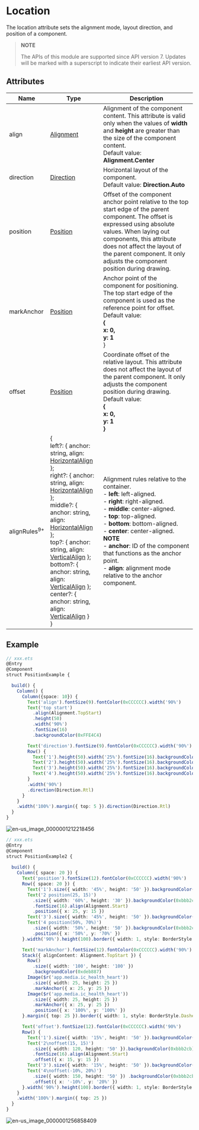 # Location

The location attribute sets the alignment mode, layout direction, and position of a component.

>  **NOTE**
>
>  The APIs of this module are supported since API version 7. Updates will be marked with a superscript to indicate their earliest API version.


## Attributes


| Name| Type| Description|
| -------- | -------- | -------- |
| align | [Alignment](ts-appendix-enums.md#alignment) | Alignment of the component content. This attribute is valid only when the values of **width** and **height** are greater than the size of the component content.<br>Default value: **Alignment.Center**|
| direction | [Direction](ts-appendix-enums.md#direction) | Horizontal layout of the component.<br>Default value: **Direction.Auto**|
| position | [Position](ts-types.md#position8) | Offset of the component anchor point relative to the top start edge of the parent component. The offset is expressed using absolute values. When laying out components, this attribute does not affect the layout of the parent component. It only adjusts the component position during drawing.|
| markAnchor | [Position](ts-types.md#position8) | Anchor point of the component for positioning. The top start edge of the component is used as the reference point for offset.<br>Default value:<br>**{<br>x: 0,<br>y: 1**<br>} |
| offset | [Position](ts-types.md#position8) | Coordinate offset of the relative layout. This attribute does not affect the layout of the parent component. It only adjusts the component position during drawing.<br>Default value:<br>**{<br>x: 0,<br>y: 1<br>}** |
| alignRules<sup>9+</sup> | {<br>left?: { anchor: string, align: [HorizontalAlign](ts-appendix-enums.md#horizontalalign) };<br>right?: { anchor: string, align: [HorizontalAlign](ts-appendix-enums.md#horizontalalign) };<br>middle?: { anchor: string, align: [HorizontalAlign](ts-appendix-enums.md#horizontalalign) };<br>top?: { anchor: string, align: [VerticalAlign](ts-appendix-enums.md#verticalalign) };<br>bottom?: { anchor: string, align: [VerticalAlign](ts-appendix-enums.md#verticalalign) };<br>center?: { anchor: string, align: [VerticalAlign](ts-appendix-enums.md#verticalalign) }<br>} | Alignment rules relative to the container.<br>- **left**: left-aligned.<br>- **right**: right-aligned.<br>- **middle**: center-aligned.<br>- **top**: top-aligned.<br>- **bottom**: bottom-aligned.<br>- **center**: center-aligned.<br>**NOTE**<br>- **anchor**: ID of the component that functions as the anchor point.<br>- **align**: alignment mode relative to the anchor component.|


## Example

```ts
// xxx.ets
@Entry
@Component
struct PositionExample {

  build() {
    Column() {
      Column({space: 10}) {
        Text('align').fontSize(9).fontColor(0xCCCCCC).width('90%')
        Text('top start')
          .align(Alignment.TopStart)
          .height(50)
          .width('90%')
          .fontSize(16)
          .backgroundColor(0xFFE4C4)

        Text('direction').fontSize(9).fontColor(0xCCCCCC).width('90%')
        Row() {
          Text('1').height(50).width('25%').fontSize(16).backgroundColor(0xF5DEB3)
          Text('2').height(50).width('25%').fontSize(16).backgroundColor(0xD2B48C)
          Text('3').height(50).width('25%').fontSize(16).backgroundColor(0xF5DEB3)
          Text('4').height(50).width('25%').fontSize(16).backgroundColor(0xD2B48C)
        }
        .width('90%')
        .direction(Direction.Rtl)
      }
    }
    .width('100%').margin({ top: 5 }).direction(Direction.Rtl)
  }
}
```

![en-us_image_0000001212218456](figures/en-us_image_0000001212218456.gif)

```ts
// xxx.ets
@Entry
@Component
struct PositionExample2 {
  
  build() {
    Column({ space: 20 }) {
      Text('position').fontSize(12).fontColor(0xCCCCCC).width('90%')
      Row({ space: 20 }) {
        Text('1').size({ width: '45%', height: '50' }).backgroundColor(0xdeb887).border({ width: 1 }) .fontSize(16)
        Text('2 position(25, 15)')
          .size({ width: '60%', height: '30' }).backgroundColor(0xbbb2cb).border({ width: 1 })
          .fontSize(16).align(Alignment.Start)
          .position({ x: 25, y: 15 })
        Text('3').size({ width: '45%', height: '50' }).backgroundColor(0xdeb887).border({ width: 1 }).fontSize(16)
        Text('4 position(50%, 70%)')
          .size({ width: '50%', height: '50' }).backgroundColor(0xbbb2cb).border({ width: 1 }).fontSize(16)
          .position({ x: '50%', y: '70%' })
      }.width('90%').height(100).border({ width: 1, style: BorderStyle.Dashed })

      Text('markAnchor').fontSize(12).fontColor(0xCCCCCC).width('90%')
      Stack({ alignContent: Alignment.TopStart }) {
        Row()
          .size({ width: '100', height: '100' })
          .backgroundColor(0xdeb887)
        Image($r('app.media.ic_health_heart'))
          .size({ width: 25, height: 25 })
          .markAnchor({ x: 25, y: 25 })
        Image($r('app.media.ic_health_heart'))
          .size({ width: 25, height: 25 })
          .markAnchor({ x: 25, y: 25 })
          .position({ x: '100%', y: '100%' })
      }.margin({ top: 25 }).border({ width: 1, style: BorderStyle.Dashed })

      Text('offset').fontSize(12).fontColor(0xCCCCCC).width('90%')
      Row() {
        Text('1').size({ width: '15%', height: '50' }).backgroundColor(0xdeb887).border({ width: 1 }).fontSize(16)
        Text('2\noffset(15, 15)')
          .size({ width: 120, height: '50' }).backgroundColor(0xbbb2cb).border({ width: 1 })
          .fontSize(16).align(Alignment.Start)
          .offset({ x: 15, y: 15 })
        Text('3').size({ width: '15%', height: '50' }).backgroundColor(0xdeb887).border({ width: 1 }).fontSize(16)
        Text('4\noffset(-10%, 20%)')
          .size({ width: 150, height: '50' }) .backgroundColor(0xbbb2cb).border({ width: 1 }).fontSize(16)
          .offset({ x: '-10%', y: '20%' })
      }.width('90%').height(100).border({ width: 1, style: BorderStyle.Dashed })
    }
    .width('100%').margin({ top: 25 })
  }
}
```

![en-us_image_0000001256858409](figures/en-us_image_0000001256858409.gif)
